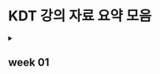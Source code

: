 # KDT 강의 자료 요약 모음 

<details>
<summary><h2>week 01</h2></summary>
<div markdown='1'>

### day 1 
- What is markdown 
- Markdown 문법

### day 2

- Git의 버전 관리
- 기초 흐름
- 기본 명령어

### day 3
- 원격 저장소 Github
- 원격 저장소 명령
- 초기 원격 저장소 설정 
- gitignore

</div>
<summary>